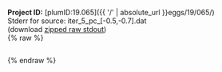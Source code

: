 **Project ID:** [plumID:19.065]({{ '/' | absolute_url }}eggs/19/065/)  
Stderr for source:  iter_5_pc_[-0.5,-0.7].dat   
(download [zipped raw stdout](iter_5_pc_[-0.5,-0.7].dat.plumed.stdout.txt.zip))  
{% raw %}
<pre>
</pre>
{% endraw %}
